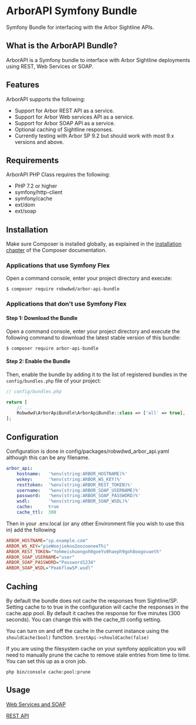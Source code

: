 # ArborAPI Symfony Bundle

Symfony Bundle for interfacing with the Arbor Sightline APIs.

## What is the ArborAPI Bundle?

ArborAPI is a Symfony bundle to interface with Arbor Sightline deployments using REST, Web Services or SOAP.

## Features

ArborAPI supports the following:

-   Support for Arbor REST API as a service.
-   Support for Arbor Web services API as a service.
-   Support for Arbor SOAP API as a service.
-   Optional caching of Sightline responses.
-   Currently testing with Arbor SP 9.2 but should work with most 9.x versions and above.

## Requirements

ArborAPI PHP Class requires the following:

-   PHP 7.2 or higher
-   symfony/http-client
-   symfony/cache
-   ext/dom
-   ext/soap

## Installation

Make sure Composer is installed globally, as explained in the
[installation chapter](https://getcomposer.org/doc/00-intro.md)
of the Composer documentation.

### Applications that use Symfony Flex

Open a command console, enter your project directory and execute:

```console
$ composer require robwdwd/arbor-api-bundle
```

### Applications that don't use Symfony Flex

#### Step 1: Download the Bundle

Open a command console, enter your project directory and execute the
following command to download the latest stable version of this bundle:

```console
$ composer require arbor-api-bundle
```

#### Step 2: Enable the Bundle

Then, enable the bundle by adding it to the list of registered bundles
in the `config/bundles.php` file of your project:

```php
// config/bundles.php

return [
    // ...
    Robwdwd\ArborApiBundle\ArborApiBundle::class => ['all' => true],
];
```

## Configuration

Configuration is done in config/packages/robwdwd_arbor_api.yaml although this can be any filename.

```yaml
arbor_api:
    hostname:   '%env(string:ARBOR_HOSTNAME)%'
    wskey:      '%env(string:ARBOR_WS_KEY)%'
    resttoken:  '%env(string:ARBOR_REST_TOKEN)%'
    username:   '%env(string:ARBOR_SOAP_USERNAME)%'
    password:   '%env(string:ARBOR_SOAP_PASSWORD)%'
    wsdl:       '%env(string:ARBOR_SOAP_WSDL)%'
    cache:      true
    cache_ttl:  300
```

Then in your .env.local (or any other Environment file you wish to use this in) add the following

```ini
ARBOR_HOSTNAME="sp.example.com"
ARBOR_WS_KEY="pieWoojiekoo2oozooneeThi"
ARBOR_REST_TOKEN="Yohmeishuongoh0goeYu9haeph9goh8oogovaeth"
ARBOR_SOAP_USERNAME="user"
ARBOR_SOAP_PASSWORD="Password1234"
ARBOR_SOAP_WSDL="PeakflowSP.wsdl"
```

## Caching

By default the bundle does not cache the responses from Sightline/SP. Setting cache to to true in the
configuration will cache the responses in the cache.app pool. By default it caches the response for
five minutes (300 seconds). You can change this with the cache_ttl config setting.

You can turn on and off the cache in the current instance using the `shouldCache(bool)` function. 
`$restApi->shouldCache(false)`

If you are using the filesystem cache on your symfony application you will need to manually prune the cache
to remove stale entries from time to time. You can set this up as a cron job.

```console
php bin/console cache:pool:prune
```

## Usage

[Web Services and SOAP](doc/webservices_soap.md)

[REST API](doc/rest.md)
